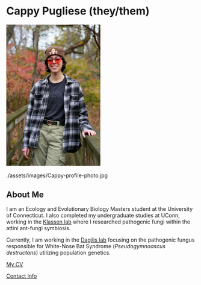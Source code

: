 # Cappy Pugliese (they/them)

[<img src="./assets/images/Cappy-profile-photo.jpg" width="250" />](./assets/images/Cappy-profile-photo.jpg)

./assets/images/Cappy-profile-photo.jpg

## About Me
I am an Ecology and Evolutionary Biology Masters student at the University of Connecticut. I also completed my undergraduate studies at UConn, working in the [Klassen lab](https://www.jonathanklassenlab.com/) where I researched pathogenic fungi within the attini ant-fungi symbiosis.

Currently, I am working in the [Dagilis lab](https://adagilis.github.io/) focusing on the pathogenic fungus responsible for White-Nose Bat Syndrome (_Pseudogymnoascus destructans_) utilizing population genetics.


[My CV](PDFs/cv.pdf)

[Contact Info](./contact.md)
